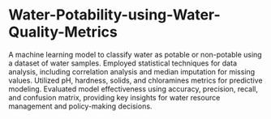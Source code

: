 # Water-Potability-using-Water-Quality-Metrics
A machine learning model to classify water as potable or non-potable using a dataset of water samples. Employed statistical techniques for data analysis, including correlation analysis and median imputation for missing values. Utilized pH, hardness, solids, and chloramines metrics for predictive modeling. Evaluated model effectiveness using accuracy, precision, recall, and confusion matrix, providing key insights for water resource management and policy-making decisions.
